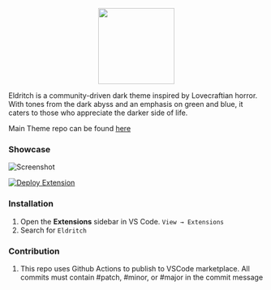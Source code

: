 <p align="center">
<img src="https://raw.github.com/eldritch-theme/eldritch/master/assets/logo/logo.png" width=150>
</p>
<p>
Eldritch is a community-driven dark theme inspired by Lovecraftian horror. With tones from the dark abyss and an emphasis on green and blue, it caters to those who appreciate the darker side of life.
</p>

Main Theme repo can be found [here](https://github.com/eldritch-theme/eldritch)

### Showcase

<img src="https://github.com/eldritch-theme/vscode/raw/master/screenshot.png" alt="Screenshot"/><br/>

[![Deploy Extension](https://github.com/eldritch-theme/vscode/actions/workflows/main.yml/badge.svg)](https://github.com/eldritch-theme/vscode/actions/workflows/main.yml)

### Installation

1. Open the **Extensions** sidebar in VS Code. `View → Extensions`
2. Search for `Eldritch`

### Contribution

1. This repo uses Github Actions to publish to VSCode marketplace. All commits must contain #patch, #minor, or #major in the commit message

